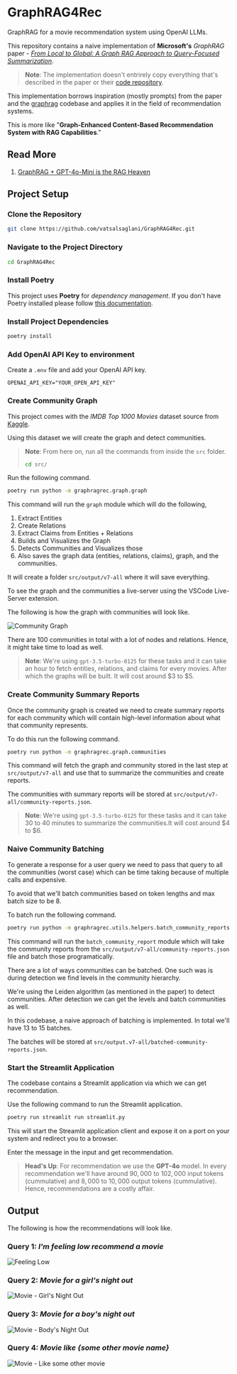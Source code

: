 # GraphRAG4Rec

GraphRAG for a movie recommendation system using OpenAI LLMs.

This repository contains a naive implementation of **Microsoft's** _GraphRAG_ paper - [_From Local to Global: A Graph RAG Approach to Query-Focused Summarization_](https://arxiv.org/abs/2404.16130).

>**Note**: The implementation doesn't entrirely copy everything that's described in the paper or their [code repository](https://github.com/microsoft/graphrag).

This implementation borrows inspiration (mostly prompts) from the paper and the [graphrag](https://github.com/microsoft/graphrag) codebase and applies it in the field of recommendation systems.

This is more like "**Graph-Enhanced Content-Based Recommendation System with RAG Capabilities**."

## Read More

1. [GraphRAG + GPT-4o-Mini is the RAG Heaven](https://thevatsalsaglani.medium.com/graphrag-gpt-4o-mini-is-the-rag-heaven-b9191dbd44e1)

## Project Setup

### Clone the Repository

```sh
git clone https://github.com/vatsalsaglani/GraphRAG4Rec.git
```

### Navigate to the Project Directory

```sh
cd GraphRAG4Rec
```

### Install Poetry

This project uses **Poetry** for _dependency management_. If you don't have Poetry installed please follow [this documentation](https://python-poetry.org/docs/).

### Install Project Dependencies

```sh
poetry install
```

### Add OpenAI API Key to environment
Create a `.env` file and add your OpenAI API key.

```.env
OPENAI_API_KEY="YOUR_OPEN_API_KEY"
```

### Create Community Graph
This project comes with the _IMDB Top 1000 Movies_ dataset source from [Kaggle](https://www.kaggle.com/datasets/harshitshankhdhar/imdb-dataset-of-top-1000-movies-and-tv-shows).

Using this dataset we will create the graph and detect communities.

>**Note**: From here on, run all the commands from inside the `src` folder.
> ```sh
> cd src/

Run the following command.

```sh
poetry run python -m graphragrec.graph.graph
```

This command will run the `graph` module which will do the following,

1. Extract Entities
2. Create Relations
3. Extract Claims from Entities + Relations
4. Builds and Visualizes the Graph
5. Detects Communities and Visualizes those
6. Also saves the graph data (entities, relations, claims), graph, and the communities.

It will create a folder `src/output/v7-all` where it will save everything.

To see the graph and the communities a live-server using the VSCode Live-Server extension.

The following is how the graph with communities will look like.

![Community Graph](./assets/graphrag4rec-community-graph-1080-ezgif.com-video-to-gif-converter.gif)

There are 100 communities in total with a lot of nodes and relations. Hence, it might take time to load as well.

>**Note**: We're using `gpt-3.5-turbo-0125` for these tasks and it can take an hour to fetch entities, relations, and claims for every movies. After which the graphs will be built. It will cost around $3 to $5.


### Create Community Summary Reports

Once the community graph is created we need to create summary reports for each community which will contain high-level information about what that community represents.

To do this run the following command.

```sh
poetry run python -m graphragrec.graph.communities
```

This command will fetch the graph and community stored in the last step at `src/output/v7-all` and use that to summarize the communities and create reports. 

The communities with summary reports will be stored at `src/output/v7-all/community-reports.json`.

>**Note**: We're using `gpt-3.5-turbo-0125` for these tasks and it can take 30 to 40 minutes to summarize the communities.It will cost around $4 to $6.

### Naive Community Batching

To generate a response for a user query we need to pass that query to all the communities (worst case) which can be time taking because of multiple calls and expensive.

To avoid that we'll batch communities based on token lengths and max batch size to be $8$.

To batch run the following command.

```sh
poetry run python -m graphragrec.utils.helpers.batch_community_reports
```

This command will run the `batch_community_report` module which will take the community reports from the `src/output/v7-all/community-reports.json` file and batch those programatically.

There are a lot of ways communities can be batched. One such was is during detection we find levels in the community hierarchy.

We're using the Leiden algorithm (as mentioned in the paper) to detect communities. After detection we can get the levels and batch communities as well.

In this codebase, a naive approach of batching is implemented. In total we'll have $13$ to $15$ batches.

The batches will be stored at `src/output.v7-all/batched-community-reports.json`.


### Start the Streamlit Application

The codebase contains a Streamlit application via which we can get recommendation.

Use the following command to run the Streamlit application.

```sh
poetry run streamlit run streamlit.py
```

This will start the Streamlit application client and expose it on a port on your system and redirect you to a browser.

Enter the message in the input and get recommendation.

>**Head's Up**: For recommendation we use the **GPT-4o** model. In every recommendation we'll have around $90,000$ to $102,000$ input tokens (cummulative) and $8,000$ to $10,000$ output tokens (cummulative). Hence, recommendations are a costly affair.

## Output

The following is how the recommendations will look like.

### Query 1: _I'm feeling low recommend a movie_

![Feeling Low](./assets/graphrag4rec-feeling-low-ezgif.com-video-to-gif-converter.gif)


### Query 2: _Movie for a girl's night out_
![Movie - Girl's Night Out](./assets/graphrag4rec-girls-night-ezgif.com-video-to-gif-converter.gif)

### Query 3: _Movie for a boy's night out_
![Movie - Body's Night Out](./assets/graphrag4rec-boys-ezgif.com-video-to-gif-converter.gif)

### Query 4: _Movie like {some other movie name}_
![Movie - Like some other movie](./assets/graphrag4rec-movie-like-ezgif.com-video-to-gif-converter.gif)

